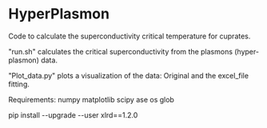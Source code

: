 # HyperPlasmon
Code to calculate the superconductivity critical temperature for cuprates.

"run.sh" calculates the critical superconductivity from the plasmons (hyper-plasmon) data.

"Plot_data.py" plots a visualization of the data: Original and the excel_file fitting.

Requirements:
numpy
matplotlib
scipy
ase
os
glob

pip install --upgrade --user xlrd==1.2.0
